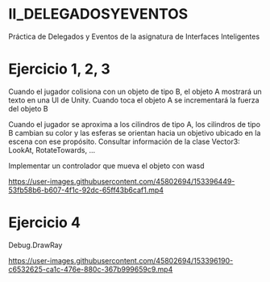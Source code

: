 # II_DELEGADOSYEVENTOS

Práctica de Delegados y Eventos de la asignatura de Interfaces Inteligentes

# Ejercicio 1, 2, 3

Cuando el jugador colisiona con un objeto de tipo B, el objeto A mostrará un texto en una UI de Unity. Cuando toca el objeto A se incrementará la fuerza del objeto B

Cuando el jugador se aproxima a los cilindros de tipo A, los cilindros de tipo B cambian su color y las esferas se orientan hacia un objetivo ubicado en la escena con ese propósito. Consultar información de la clase Vector3: LookAt, RotateTowards, ...

Implementar un controlador que mueva el objeto con wasd

https://user-images.githubusercontent.com/45802694/153396449-53fb58b6-b607-4f1c-92dc-65ff43b6caf1.mp4

# Ejercicio 4

Debug.DrawRay




https://user-images.githubusercontent.com/45802694/153396190-c6532625-ca1c-476e-880c-367b999659c9.mp4

